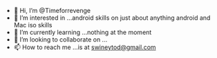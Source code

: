 - 👋 Hi, I’m @Timeforrevenge
- 👀 I’m interested in ...android skills on just about anything android and Mac iso skills
- 🌱 I’m currently learning ...nothing at the moment 
- 💞️ I’m looking to collaborate on ...
- 📫 How to reach me ...is at swineytod@gmail.com 

<!---
Timeforrevenge/Timeforrevenge is a ✨ special ✨ repository because its `README.md` (this file) appears on your GitHub profile.
You can click the Preview link to take a look at your changes.
--->
